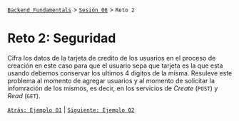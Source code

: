 [`Backend Fundamentals`](../../README.md) > [`Sesión 06`](../README.md) > `Reto 2`
	
# Reto 2: Seguridad

Cifra los datos de la tarjeta de credito de los usuarios en el proceso de creación en este caso para que el usuario sepa que tarjeta es la que esta usando debemos conservar los ultimos 4 digitos de la misma. Resuleve este problema al momento de agregar usuarios y al momento de solicitar la infomración de los mismos, es decir, en los servicios de *Create* (`POST`) y *Read* (`GET`).


[`Atrás: Ejemplo 01`](../Ejemplo-01) | [`Siguiente: Ejemplo 02`](../Ejemplo-02)
